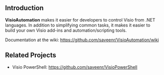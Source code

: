 ## Introduction
**VisioAutomation** makes it easier for developers to control Visio from .NET languages. In addition to simplifying common tasks, it makes it easier to build your own Visio add-ins and automation/scripting tools. 

Documentation at the wiki: https://github.com/saveenr/VisioAutomation/wiki

## Related Projects
* Visio PowerShell: https://github.com/saveenr/VisioPowerShell



